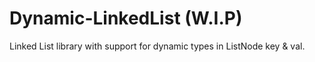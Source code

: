 # Dynamic-LinkedList (W.I.P)
Linked List library with support for dynamic types in ListNode key &amp; val.
